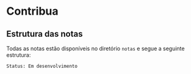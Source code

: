 # Contribua

## Estrutura das notas

Todas as notas estão disponíveis no diretório `notas` e segue a seguinte estrutura:

```
Status: Em desenvolvimento
```
